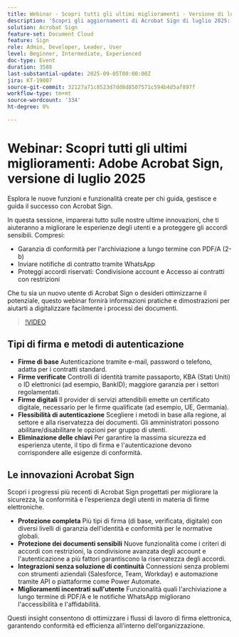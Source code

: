 ```yaml
---
title: Webinar - Scopri tutti gli ultimi miglioramenti - Versione di luglio 2025 di Adobe Acrobat Sign
description: 'Scopri gli aggiornamenti di Acrobat Sign di luglio 2025: conformità PDF/A, notifiche WhatsApp e maggiore sicurezza degli accordi per leader e amministratori.'
solution: Acrobat Sign
feature-set: Document Cloud
feature: Sign
role: Admin, Developer, Leader, User
level: Beginner, Intermediate, Experienced
doc-type: Event
duration: 3588
last-substantial-update: 2025-09-05T00:00:00Z
jira: KT-19007
source-git-commit: 32127a71c8523d7dd8d8507571c594b4d5af897f
workflow-type: tm+mt
source-wordcount: '334'
ht-degree: 0%

---
```



# Webinar: Scopri tutti gli ultimi miglioramenti: Adobe Acrobat Sign, versione di luglio 2025

Esplora le nuove funzioni e funzionalità create per chi guida, gestisce e guida il successo con Acrobat Sign.

In questa sessione, imparerai tutto sulle nostre ultime innovazioni, che ti aiuteranno a migliorare le esperienze degli utenti e a proteggere gli accordi sensibili. Compresi:

* Garanzia di conformità per l&#39;archiviazione a lungo termine con PDF/A (2-b)
* Inviare notifiche di contratto tramite WhatsApp
* Proteggi accordi riservati: Condivisione account e Accesso ai contratti con restrizioni

Che tu sia un nuovo utente di Acrobat Sign o desideri ottimizzarne il potenziale, questo webinar fornirà informazioni pratiche e dimostrazioni per aiutarti a digitalizzare facilmente i processi dei documenti.

>[!VIDEO](https://video.tv.adobe.com/v/3473003/?learn=on&enablevpops)

## Tipi di firma e metodi di autenticazione

* **Firme di base** Autenticazione tramite e-mail, password o telefono, adatta per i contratti standard.
* **Firme verificate** Controlli di identità tramite passaporto, KBA (Stati Uniti) o ID elettronici (ad esempio, BankID); maggiore garanzia per i settori regolamentati.
* **Firme digitali** Il provider di servizi attendibili emette un certificato digitale, necessario per le firme qualificate (ad esempio, UE, Germania).
* **Flessibilità di autenticazione** Scegliere i metodi in base alla regione, al settore e alla riservatezza dei documenti. Gli amministratori possono abilitare/disabilitare le opzioni per gruppo di utenti.
* **Eliminazione delle chiavi** Per garantire la massima sicurezza ed esperienza utente, il tipo di firma e l&#39;autenticazione devono corrispondere alle esigenze di conformità.

## Le innovazioni Acrobat Sign

Scopri i progressi più recenti di Acrobat Sign progettati per migliorare la sicurezza, la conformità e l’esperienza degli utenti in materia di firme elettroniche.

* **Protezione completa** Più tipi di firma (di base, verificata, digitale) con diversi livelli di garanzia dell&#39;identità e conformità per le normative globali.
* **Protezione dei documenti sensibili** Nuove funzionalità come i criteri di accordi con restrizioni, la condivisione avanzata degli account e l&#39;autenticazione a più fattori garantiscono la riservatezza degli accordi.
* **Integrazioni senza soluzione di continuità** Connessioni senza problemi con strumenti aziendali (Salesforce, Team, Workday) e automazione tramite API o piattaforme come Power Automate.
* **Miglioramenti incentrati sull&#39;utente** Funzionalità quali l&#39;archiviazione a lungo termine di PDF/A e le notifiche WhatsApp migliorano l&#39;accessibilità e l&#39;affidabilità.

Questi insight consentono di ottimizzare i flussi di lavoro di firma elettronica, garantendo conformità ed efficienza all’interno dell’organizzazione.